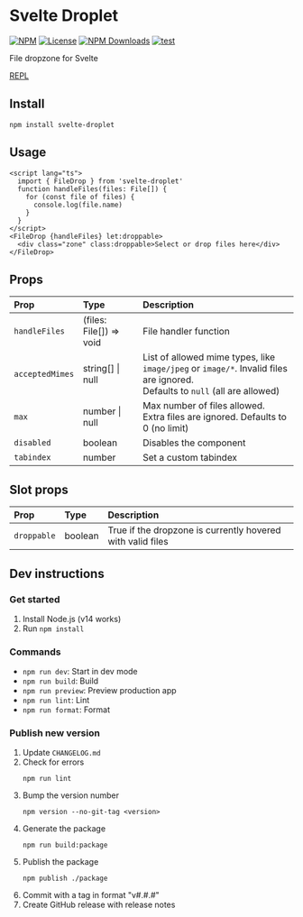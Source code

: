 # Svelte Droplet

[![NPM](https://img.shields.io/npm/v/svelte-droplet.svg)](https://npmjs.com/package/svelte-droplet)
[![License](https://img.shields.io/npm/l/svelte-droplet.svg)](LICENSE)
[![NPM Downloads](https://img.shields.io/npm/dm/svelte-droplet.svg)](https://npmjs.com/package/svelte-droplet)
[![test](https://github.com/probablykasper/svelte-droplet/actions/workflows/test.yml/badge.svg)](https://github.com/probablykasper/svelte-droplet/actions/workflows/test.yml)

File dropzone for Svelte

[REPL](https://svelte.dev/repl/961863cf346c474888b658b98dcbf287?version=3.46.4)

## Install

```
npm install svelte-droplet
```

## Usage

```svelte
<script lang="ts">
  import { FileDrop } from 'svelte-droplet'
  function handleFiles(files: File[]) {
    for (const file of files) {
      console.log(file.name)
    }
  }
</script>
<FileDrop {handleFiles} let:droppable>
  <div class="zone" class:droppable>Select or drop files here</div>
</FileDrop>
```

## Props
| Prop            | Type                    | Description           |
| :-------------- | :---------------        | :-------------------- |
| `handleFiles`   | (files: File[]) => void | File handler function |
| `acceptedMimes` | string[] \| null        | List of allowed mime types, like `image/jpeg` or `image/*`. Invalid files are ignored.<br>Defaults to `null` (all are allowed) |
| `max`           | number \| null          | Max number of files allowed. Extra files are ignored. Defaults to 0 (no limit) |
| `disabled`      | boolean                 | Disables the component |
| `tabindex`      | number                  | Set a custom tabindex |

## Slot props
| Prop         | Type     | Description   |
| :----------- | :------- | :------------ |
| `droppable`  | boolean  | True if the dropzone is currently hovered with valid files |

## Dev instructions

### Get started

1. Install Node.js (v14 works)
2. Run `npm install`

### Commands

- `npm run dev`: Start in dev mode
- `npm run build`: Build
- `npm run preview`: Preview production app
- `npm run lint`: Lint
- `npm run format`: Format

### Publish new version

1. Update `CHANGELOG.md`
2. Check for errors
    ```
    npm run lint
    ```
3. Bump the version number
    ```
    npm version --no-git-tag <version>
    ```
4. Generate the package
    ```
    npm run build:package
    ```
5. Publish the package
    ```
    npm publish ./package
    ```
6. Commit with a tag in format "v#.#.#"
7. Create GitHub release with release notes
